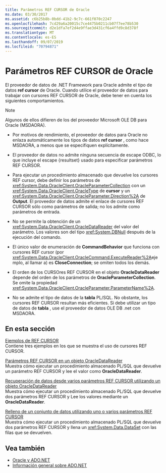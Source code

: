 ```yaml
---
title: Parámetros REF CURSOR de Oracle
ms.date: 03/30/2017
ms.assetid: c6b25b8b-0bdd-41b2-9c7c-661f070c2247
ms.openlocfilehash: 7cd29a6a20015c7ce4475b0211cb07f7ee78b530
ms.sourcegitcommit: d2e1dfa7ef2d4e9ffae3d431cf6a4ffd9c8d378f
ms.translationtype: MT
ms.contentlocale: es-ES
ms.lasthandoff: 09/07/2019
ms.locfileid: "70794871"
---
```

# <a name="oracle-ref-cursors"></a>Parámetros REF CURSOR de Oracle
El proveedor de datos de .NET Framework para Oracle admite el tipo de datos **ref cursor** de Oracle. Cuando utilice el proveedor de datos para trabajar con cursores REF CURSOR de Oracle, debe tener en cuenta los siguientes comportamientos.  
  
> [!NOTE]
> Algunos de ellos difieren de los del proveedor Microsoft OLE DB para Oracle (MSDAORA).  
  
- Por motivos de rendimiento, el proveedor de datos para Oracle no enlaza automáticamente los tipos de datos **ref cursor** , como hace MSDAORA, a menos que se especifiquen explícitamente.  
  
- El proveedor de datos no admite ninguna secuencia de escape ODBC, lo que incluye el escape {resultset} usado para especificar parámetros REF CURSOR.  
  
- Para ejecutar un procedimiento almacenado que devuelve los cursores REF cursor, debe definir los parámetros de <xref:System.Data.OracleClient.OracleParameterCollection> con un <xref:System.Data.OracleClient.OracleType> de **cursor** y un <xref:System.Data.OracleClient.OracleParameter.Direction%2A> de **Output**. El proveedor de datos admite el enlace de cursores REF CURSOR sólo como parámetros de salida; no los admite como parámetros de entrada.  
  
- No se permite la obtención de un <xref:System.Data.OracleClient.OracleDataReader> del valor del parámetro. Los valores son del tipo <xref:System.DBNull> después de la ejecución del comando.  
  
- El único valor de enumeración de **CommandBehavior** que funciona con cursores REF cursor (por <xref:System.Data.OracleClient.OracleCommand.ExecuteReader%2A>ejemplo, al llamar a) es **CloseConnection**; se omiten todos los demás.  
  
- El orden de los CURSOres REF CURSOR en el objeto **OracleDataReader** depende del orden de los parámetros de **OracleParameterCollection**. Se omite la propiedad <xref:System.Data.OracleClient.OracleParameter.ParameterName%2A>.  
  
- No se admite el tipo de datos de la **tabla** PL/SQL. No obstante, los cursores REF CURSOR resultan más eficientes. Si debe utilizar un tipo de datos de **tabla** , use el proveedor de datos OLE DB .net con MSDAORA.  
  
## <a name="in-this-section"></a>En esta sección  
 [Ejemplos de REF CURSOR](ref-cursor-examples.md)  
 Contiene tres ejemplos en los que se muestra el uso de cursores REF CURSOR.  
  
 [Parámetros REF CURSOR en un objeto OracleDataReader](ref-cursor-parameters-in-an-oracledatareader.md)  
 Muestra cómo ejecutar un procedimiento almacenado PL/SQL que devuelve un parámetro REF CURSOR y lee el valor como **OracleDataReader**.  
  
 [Recuperación de datos desde varios parámetros REF CURSOR utilizando un objeto OracleDataReader](retrieving-data-from-multiple-ref-cursors.md)  
 Muestra cómo ejecutar un procedimiento almacenado PL/SQL que devuelve dos parámetros REF CURSOR y Lee los valores mediante un **OracleDataReader**.  
  
 [Relleno de un conjunto de datos utilizando uno o varios parámetros REF CURSOR](filling-a-dataset-using-one-or-more-ref-cursors.md)  
 Muestra cómo ejecutar un procedimiento almacenado PL/SQL que devuelve dos parámetros REF CURSOR y llena un <xref:System.Data.DataSet> con las filas que se devuelven.  
  
## <a name="see-also"></a>Vea también

- [Oracle y ADO.NET](oracle-and-adonet.md)
- [Información general sobre ADO.NET](ado-net-overview.md)
